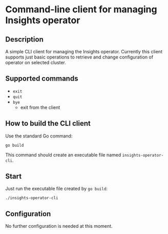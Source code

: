 # Command-line client for managing Insights operator

## Description

A simple CLI client for managing the Insights operator. Currently this client supports just basic operations to retrieve and change configuration of operator on selected cluster.

## Supported commands

* `exit`
* `quit`
* `bye`
  * exit from the client

## How to build the CLI client

Use the standard Go command:

```
go build
```

This command should create an executable file named `insights-operator-cli`.

## Start

Just run the executable file created by `go build`:

```
./insights-operator-cli
```

## Configuration

No further configuration is needed at this moment.
